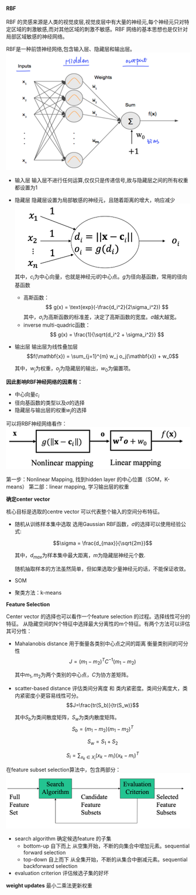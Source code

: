 #### RBF

RBF 的灵感来源是人类的视觉皮层,视觉皮层中有大量的神经元,每个神经元只对特定区域的刺激敏感,而对其他区域的刺激不敏感。RBF 网络的基本思想也是仅针对局部区域敏感的神经网络。

RBF是一种前馈神经网络,包含输入层、隐藏层和输出层。
![1740321158721](image/03_RBF/1740321158721.png)

- 输入层
  输入层不进行任何运算,仅仅只是传递信号,故与隐藏层之间的所有权重都设置为1
- 隐藏层
  隐藏层设置为局部敏感的神经元，且随着距离的增大，响应减少
  ![1740386960916](image/03_RBF/1740386960916.png)
  其中，$c_i$为中心向量，也就是神经元i的中心点。$g$为径向基函数，常用的径向基函数
  - 高斯函数：
  $$
  g(x) = \text{exp}(-\frac{d_i^2}{2\sigma_i^2})
  $$
  其中，$\sigma_i$为高斯函数的标准差，决定了高斯函数的宽度。$\sigma$越大越宽。
  - inverse multi-quadric函数：
  $$
  g(x) = \frac{1}{\sqrt{d_i^2 + \sigma_i^2}}
  $$

- 输出层
  输出层为线性叠加层
  $$f(\mathbf{x}) = \sum_{j=1}^{m} w_j o_j(\mathbf{x}) + w_0$$
  
  其中，$w_j$为权重，$o_j$为隐藏层的输出，$w_0$为偏置项。

**因此影响RBF神经网络的因素有：**
- 中心向量$c_i$
- 径向基函数的类型以及$\sigma$的选择
- 隐藏层与输出层的权重$w_j$的选择

可以将RBF神经网络看作：
![1740387615560](image/03_RBF/1740387615560.png)

第一步：Nonlinear Mapping, 找到hidden layer 的中心位置（SOM，K-means）
第二部：linear mapping, 学习输出层的权重

**确定center vector**

核心目标是选取的centre vector 可以代表整个输入的空间分布特征。

- 随机从训练样本集中选取
  选用Gaussian RBF函数，$\sigma$的选择可以使用经验公式:
  
  $$\sigma = \frac{d_{max}}{\sqrt{2m}}$$
  
  其中，$d_{max}$为样本集中最大距离，$m$为隐藏层神经元个数.

  随机抽取样本的方法虽然简单，但如果选取少量神经元的话，不能保证收敛。
- SOM
- 聚类方法：k-means

**Feature Selection**

Center vector 的选择也可以看作一个feature selection 的过程。选择线性可分的特征。
从隐藏空间的N个特征中选择最大分离性的m个特征。有两个方法可以评估其可分性：
- Mahalanobis distance
  用于衡量各类别中心点之间的距离 衡量类别间的可分性
  $$J=(m_1-m_2)^TC^{-1}(m_1-m_2)$$
  
  其中$m_1,m_2$为两个类别的中心点，$C$为协方差矩阵。

- scatter-based distance
  评估类间分离度 和 类内紧密度。类间分离度大，类内紧密度小更容易线性可分。
  $$J=\frac{tr(S_b)}{tr(S_w)}$$
  
  其中$S_b$为类间散度矩阵，$S_w$为类内散度矩阵。
  $$S_b=(m_1-m_2)(m_1-m_2)^T$$
  
  $$S_w = S_1 + S_2$$

  $$S_i=\sum_{x_k\in X_i}(x_k-m_i)(x_k-m_i)^T$$

  
在feature subset selection算法中，包含两部分：
![1740391845758](image/03_RBF/1740391845758.png)
- search algorithm
  确定候选feature 的子集
  - bottom-up 自下而上
    从空集开始，不断的向集合中增加元素。sequential forward selection
  - top-down 自上而下
    从全集开始，不断的从集合中删减元素。sequential backforward selection
- evaluation criterion
  评估候选子集的好坏

**weight updates**
最小二乘法更新权重
  